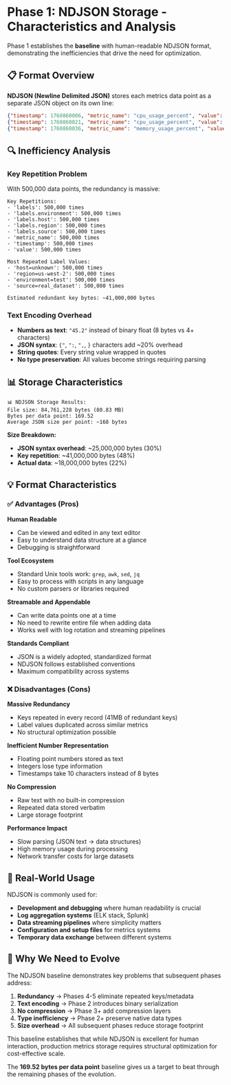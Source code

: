 # Phase 1: NDJSON Storage - Characteristics and Analysis

Phase 1 establishes the **baseline** with human-readable NDJSON format, demonstrating the inefficiencies that drive the need for optimization.

## 📋 Format Overview

**NDJSON (Newline Delimited JSON)** stores each metrics data point as a separate JSON object on its own line:

```json
{"timestamp": 1760860006, "metric_name": "cpu_usage_percent", "value": 45.2, "labels": {"host": "server-a", "region": "us-west-2", "environment": "prod"}}
{"timestamp": 1760860021, "metric_name": "cpu_usage_percent", "value": 47.1, "labels": {"host": "server-a", "region": "us-west-2", "environment": "prod"}}
{"timestamp": 1760860036, "metric_name": "memory_usage_percent", "value": 73.4, "labels": {"host": "server-b", "region": "us-west-2", "environment": "prod"}}
```

## 🔍 Inefficiency Analysis

### Key Repetition Problem
With 500,000 data points, the redundancy is massive:

```
Key Repetitions:
- 'labels': 500,000 times
- 'labels.environment': 500,000 times  
- 'labels.host': 500,000 times
- 'labels.region': 500,000 times
- 'labels.source': 500,000 times
- 'metric_name': 500,000 times
- 'timestamp': 500,000 times
- 'value': 500,000 times

Most Repeated Label Values:
- 'host=unknown': 500,000 times
- 'region=us-west-2': 500,000 times  
- 'environment=test': 500,000 times
- 'source=real_dataset': 500,000 times

Estimated redundant key bytes: ~41,000,000 bytes
```

### Text Encoding Overhead
- **Numbers as text**: `"45.2"` instead of binary float (8 bytes vs 4+ characters)
- **JSON syntax**: `{"`, `":`, `",`, `}` characters add ~20% overhead
- **String quotes**: Every string value wrapped in quotes
- **No type preservation**: All values become strings requiring parsing

## 📊 Storage Characteristics

```
📊 NDJSON Storage Results:
File size: 84,761,228 bytes (80.83 MB)
Bytes per data point: 169.52
Average JSON size per point: ~168 bytes
```

**Size Breakdown:**
- **JSON syntax overhead**: ~25,000,000 bytes (30%)
- **Key repetition**: ~41,000,000 bytes (48%) 
- **Actual data**: ~18,000,000 bytes (22%)

## 💡 Format Characteristics

### ✅ Advantages (Pros)

**Human Readable**
- Can be viewed and edited in any text editor
- Easy to understand data structure at a glance
- Debugging is straightforward

**Tool Ecosystem**
- Standard Unix tools work: `grep`, `awk`, `sed`, `jq`
- Easy to process with scripts in any language
- No custom parsers or libraries required

**Streamable and Appendable**
- Can write data points one at a time
- No need to rewrite entire file when adding data
- Works well with log rotation and streaming pipelines

**Standards Compliant**
- JSON is a widely adopted, standardized format
- NDJSON follows established conventions
- Maximum compatibility across systems

### ❌ Disadvantages (Cons)

**Massive Redundancy**
- Keys repeated in every record (41MB of redundant keys)
- Label values duplicated across similar metrics
- No structural optimization possible

**Inefficient Number Representation**
- Floating point numbers stored as text
- Integers lose type information
- Timestamps take 10 characters instead of 8 bytes

**No Compression**
- Raw text with no built-in compression
- Repeated data stored verbatim
- Large storage footprint

**Performance Impact**
- Slow parsing (JSON text → data structures)
- High memory usage during processing
- Network transfer costs for large datasets

## 🎯 Real-World Usage

NDJSON is commonly used for:
- **Development and debugging** where human readability is crucial
- **Log aggregation systems** (ELK stack, Splunk)
- **Data streaming pipelines** where simplicity matters
- **Configuration and setup files** for metrics systems
- **Temporary data exchange** between different systems

## 🔄 Why We Need to Evolve

The NDJSON baseline demonstrates key problems that subsequent phases address:

1. **Redundancy** → Phases 4-5 eliminate repeated keys/metadata
2. **Text encoding** → Phase 2 introduces binary serialization  
3. **No compression** → Phase 3+ add compression layers
4. **Type inefficiency** → Phase 2+ preserve native data types
5. **Size overhead** → All subsequent phases reduce storage footprint

This baseline establishes that while NDJSON is excellent for human interaction, production metrics storage requires structural optimization for cost-effective scale.

The **169.52 bytes per data point** baseline gives us a target to beat through the remaining phases of the evolution.